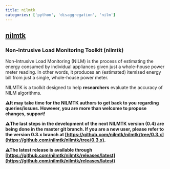 ```yaml
---
title: nilmtk
categories: ['python', 'disaggregation', 'nilm']
---
```

## [nilmtk](https://github.com/nilmtk/nilmtk)

### Non-Intrusive Load Monitoring Toolkit (nilmtk)


Non-Intrusive Load Monitoring (NILM) is the process of estimating the
energy consumed by individual appliances given just a whole-house
power meter reading.  In other words, it produces an (estimated)
itemised energy bill from just a single, whole-house power meter.

NILMTK is a toolkit designed to help **researchers** evaluate the accuracy of NILM algorithms. 

**⚠️It may take time for the NILMTK authors to get back to you regarding queries/issues. However, you are more than welcome to propose changes, support!** 

**⚠️The last steps in the development of the next NILMTK version (0.4) are being done in the master git branch. If you are a new user, please refer to the version 0.3.x branch at [https://github.com/nilmtk/nilmtk/tree/0.3.x](https://github.com/nilmtk/nilmtk/tree/0.3.x).**

**⚠The latest release is available through [https://github.com/nilmtk/nilmtk/releases/latest](https://github.com/nilmtk/nilmtk/releases/latest)**

